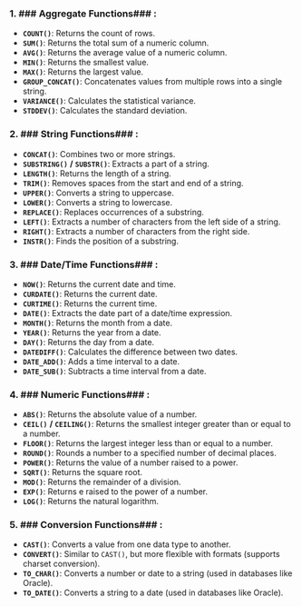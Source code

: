 
### 1. ### **Aggregate Functions**### :
- **`COUNT()`**: Returns the count of rows.
- **`SUM()`**: Returns the total sum of a numeric column.
- **`AVG()`**: Returns the average value of a numeric column.
- **`MIN()`**: Returns the smallest value.
- **`MAX()`**: Returns the largest value.
- **`GROUP_CONCAT()`**: Concatenates values from multiple rows into a single string.
- **`VARIANCE()`**: Calculates the statistical variance.
- **`STDDEV()`**: Calculates the standard deviation.


### 2. ### **String Functions**### :
- **`CONCAT()`**: Combines two or more strings.
- **`SUBSTRING()`** **/** **`SUBSTR()`**: Extracts a part of a string.
- **`LENGTH()`**: Returns the length of a string.
- **`TRIM()`**: Removes spaces from the start and end of a string.
- **`UPPER()`**: Converts a string to uppercase.
- **`LOWER()`**: Converts a string to lowercase.
- **`REPLACE()`**: Replaces occurrences of a substring.
- **`LEFT()`**: Extracts a number of characters from the left side of a string.
- **`RIGHT()`**: Extracts a number of characters from the right side.
- **`INSTR()`**: Finds the position of a substring.


### 3. ### **Date/Time Functions**### :
- **`NOW()`**: Returns the current date and time.
- **`CURDATE()`**: Returns the current date.
- **`CURTIME()`**: Returns the current time.
- **`DATE()`**: Extracts the date part of a date/time expression.
- **`MONTH()`**: Returns the month from a date.
- **`YEAR()`**: Returns the year from a date.
- **`DAY()`**: Returns the day from a date.
- **`DATEDIFF()`**: Calculates the difference between two dates.
- **`DATE_ADD()`**: Adds a time interval to a date.
- **`DATE_SUB()`**: Subtracts a time interval from a date.


### 4. ### **Numeric Functions**### :
- **`ABS()`**: Returns the absolute value of a number.
- **`CEIL()`** **/** **`CEILING()`**: Returns the smallest integer greater than or equal to a number.
- **`FLOOR()`**: Returns the largest integer less than or equal to a number.
- **`ROUND()`**: Rounds a number to a specified number of decimal places.
- **`POWER()`**: Returns the value of a number raised to a power.
- **`SQRT()`**: Returns the square root.
- **`MOD()`**: Returns the remainder of a division.
- **`EXP()`**: Returns e raised to the power of a number.
- **`LOG()`**: Returns the natural logarithm.


### 5. ### **Conversion Functions**### :
- **`CAST()`**: Converts a value from one data type to another.
- **`CONVERT()`**: Similar to `CAST()`, but more flexible with formats (supports charset conversion).
- **`TO_CHAR()`**: Converts a number or date to a string (used in databases like Oracle).
- **`TO_DATE()`**: Converts a string to a date (used in databases like Oracle).

